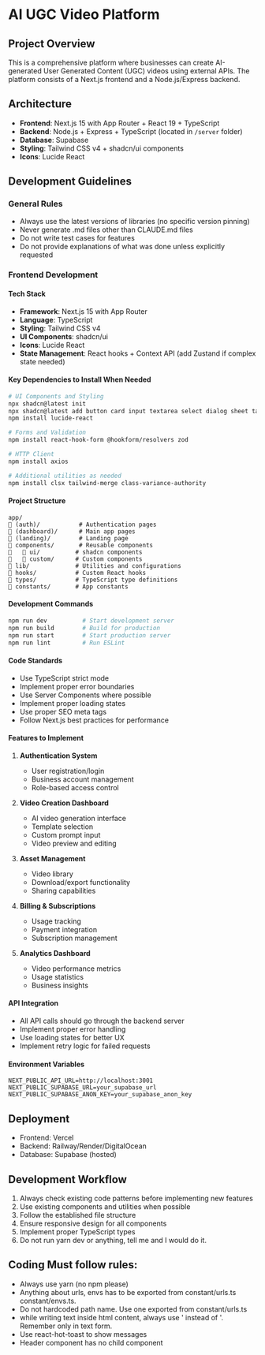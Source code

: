 # AI UGC Video Platform

## Project Overview

This is a comprehensive platform where businesses can create AI-generated User Generated Content (UGC) videos using external APIs. The platform consists of a Next.js frontend and a Node.js/Express backend.

## Architecture

- **Frontend**: Next.js 15 with App Router + React 19 + TypeScript
- **Backend**: Node.js + Express + TypeScript (located in `/server` folder)
- **Database**: Supabase
- **Styling**: Tailwind CSS v4 + shadcn/ui components
- **Icons**: Lucide React

## Development Guidelines

### General Rules

- Always use the latest versions of libraries (no specific version pinning)
- Never generate .md files other than CLAUDE.md files
- Do not write test cases for features
- Do not provide explanations of what was done unless explicitly requested

### Frontend Development

#### Tech Stack

- **Framework**: Next.js 15 with App Router
- **Language**: TypeScript
- **Styling**: Tailwind CSS v4
- **UI Components**: shadcn/ui
- **Icons**: Lucide React
- **State Management**: React hooks + Context API (add Zustand if complex state needed)

#### Key Dependencies to Install When Needed

```bash
# UI Components and Styling
npx shadcn@latest init
npx shadcn@latest add button card input textarea select dialog sheet tabs
npm install lucide-react

# Forms and Validation
npm install react-hook-form @hookform/resolvers zod

# HTTP Client
npm install axios

# Additional utilities as needed
npm install clsx tailwind-merge class-variance-authority
```

#### Project Structure

```
app/
   (auth)/           # Authentication pages
   (dashboard)/      # Main app pages
   (landing)/        # Landing page
   components/       # Reusable components
      ui/          # shadcn components
      custom/      # Custom components
   lib/             # Utilities and configurations
   hooks/           # Custom React hooks
   types/           # TypeScript type definitions
   constants/       # App constants
```

#### Development Commands

```bash
npm run dev          # Start development server
npm run build        # Build for production
npm run start        # Start production server
npm run lint         # Run ESLint
```

#### Code Standards

- Use TypeScript strict mode
- Implement proper error boundaries
- Use Server Components where possible
- Implement proper loading states
- Use proper SEO meta tags
- Follow Next.js best practices for performance

#### Features to Implement

1. **Authentication System**

   - User registration/login
   - Business account management
   - Role-based access control

2. **Video Creation Dashboard**

   - AI video generation interface
   - Template selection
   - Custom prompt input
   - Video preview and editing

3. **Asset Management**

   - Video library
   - Download/export functionality
   - Sharing capabilities

4. **Billing & Subscriptions**

   - Usage tracking
   - Payment integration
   - Subscription management

5. **Analytics Dashboard**
   - Video performance metrics
   - Usage statistics
   - Business insights

#### API Integration

- All API calls should go through the backend server
- Implement proper error handling
- Use loading states for better UX
- Implement retry logic for failed requests

#### Environment Variables

```env
NEXT_PUBLIC_API_URL=http://localhost:3001
NEXT_PUBLIC_SUPABASE_URL=your_supabase_url
NEXT_PUBLIC_SUPABASE_ANON_KEY=your_supabase_anon_key
```

## Deployment

- Frontend: Vercel
- Backend: Railway/Render/DigitalOcean
- Database: Supabase (hosted)

## Development Workflow

1. Always check existing code patterns before implementing new features
2. Use existing components and utilities when possible
3. Follow the established file structure
4. Ensure responsive design for all components
5. Implement proper TypeScript types
6. Do not run yarn dev or anything, tell me and I would do it.

## Coding Must follow rules:

- Always use yarn (no npm please)
- Anything about urls, envs has to be exported from constant/urls.ts constant/envs.ts.
- Do not hardcoded path name. Use one exported from constant/urls.ts
- while writing text inside html content, always use &apos; instead of '. Remember only in text form.
- Use react-hot-toast to show messages
- Header component has no child component
